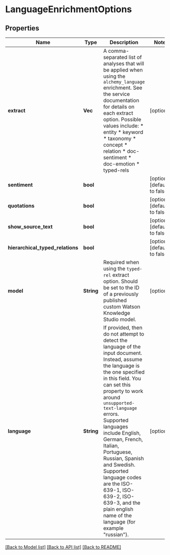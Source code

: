 # LanguageEnrichmentOptions

## Properties
Name | Type | Description | Notes
------------ | ------------- | ------------- | -------------
**extract** | **Vec<String>** | A comma-separated list of analyses that will be applied when using the `alchemy_language` enrichment. See the service documentation for details on each extract option.  Possible values include:    * entity   * keyword   * taxonomy   * concept   * relation   * doc-sentiment   * doc-emotion   * typed-rels | [optional] 
**sentiment** | **bool** |  | [optional] [default to false]
**quotations** | **bool** |  | [optional] [default to false]
**show_source_text** | **bool** |  | [optional] [default to false]
**hierarchical_typed_relations** | **bool** |  | [optional] [default to false]
**model** | **String** | Required when using the `typed-rel` extract option. Should be set to the ID of a previously published custom Watson Knowledge Studio model. | [optional] 
**language** | **String** | If provided, then do not attempt to detect the language of the input document. Instead, assume the language is the one specified in this field.  You can set this property to work around `unsupported-text-language` errors.  Supported languages include English, German, French, Italian, Portuguese, Russian, Spanish and Swedish. Supported language codes are the ISO-639-1, ISO-639-2, ISO-639-3, and the plain english name of the language (for example \"russian\"). | [optional] 

[[Back to Model list]](../README.md#documentation-for-models) [[Back to API list]](../README.md#documentation-for-api-endpoints) [[Back to README]](../README.md)


